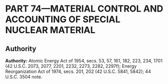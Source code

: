 # PART 74—MATERIAL CONTROL AND ACCOUNTING OF SPECIAL NUCLEAR MATERIAL


## Authority

**Authority:** Atomic Energy Act of 1954, secs. 53, 57, 161, 182, 223, 234, 1701 (42 U.S.C. 2073, 2077, 2201, 2232, 2273, 2282, 2297f); Energy Reorganization Act of 1974, secs. 201, 202 (42 U.S.C. 5841, 5842); 44 U.S.C. 3504 note.


